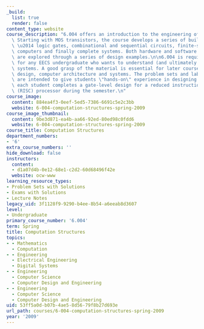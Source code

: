```yaml
---
_build:
  list: true
  render: false
content_type: website
course_description: "6.004 offers an introduction to the engineering of digital systems.\
  \ Starting with MOS transistors, the course develops a series of building blocks\
  \ \u2014 logic gates, combinational and sequential circuits, finite-state machines,\
  \ computers and finally complete systems. Both hardware and software mechanisms\
  \ are explored through a series of design examples.\n\n6.004 is required material\
  \ for any EECS undergraduate who wants to understand (and ultimately design) digital\
  \ systems. A good grasp of the material is essential for later courses in digital\
  \ design, computer architecture and systems. The problem sets and lab exercises\
  \ are intended to give students \"hands-on\" experience in designing digital systems;\
  \ each student completes a gate-level design for a reduced instruction set computer\
  \ (RISC) processor during the semester.\n"
course_image:
  content: 884ea4f3-0eef-5ed5-7386-6691c5e2c3bb
  website: 6-004-computation-structures-spring-2009
course_image_thumbnail:
  content: 9be3d871-ea4b-aa66-92ed-80ed98c0fdd6
  website: 6-004-computation-structures-spring-2009
course_title: Computation Structures
department_numbers:
- '6'
extra_course_numbers: ''
hide_download: false
instructors:
  content:
  - d1a07d4b-0e12-68e1-c2d2-60d68496f42e
  website: ocw-www
learning_resource_types:
- Problem Sets with Solutions
- Exams with Solutions
- Lecture Notes
legacy_uid: 3f1128f9-9290-b4ee-8b54-a6eeab8d3607
level:
- Undergraduate
primary_course_number: '6.004'
term: Spring
title: Computation Structures
topics:
- - Mathematics
  - Computation
- - Engineering
  - Electrical Engineering
  - Digital Systems
- - Engineering
  - Computer Science
  - Computer Design and Engineering
- - Engineering
  - Computer Science
  - Computer Design and Engineering
uid: 53ff5a0d-b07b-4ae5-8d56-79f8b27d693e
url_path: courses/6-004-computation-structures-spring-2009
year: '2009'
---
```

